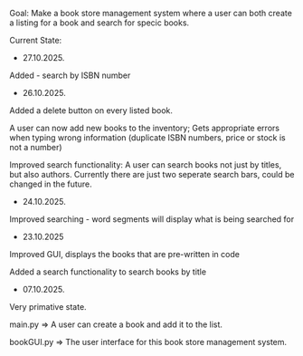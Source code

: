 Goal: Make a book store management system where a user can both create a listing for a book and search for specic books.

Current State:

- 27.10.2025.

Added - search by ISBN number

- 26.10.2025.

Added a delete button on every listed book.

A user can now add new books to the inventory; Gets appropriate errors when typing wrong information (duplicate ISBN numbers, price or stock is not a number)

Improved search functionality: A user can search books not just by titles, but also authors. Currently there are just two seperate search bars, could be changed in the future.

- 24.10.2025.

Improved searching - word segments will display what is being searched for

- 23.10.2025

Improved GUI, displays the books that are pre-written in code

Added a search functionality to search books by title

- 07.10.2025. 

Very primative state. 

main.py => A user can create a book and add it to the list.

bookGUI.py => The user interface for this book store management system.
